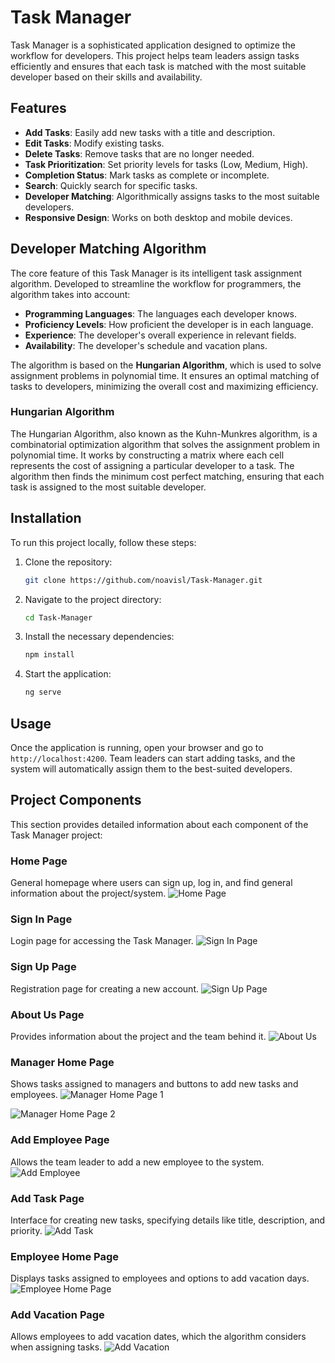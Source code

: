 
# Task Manager

Task Manager is a sophisticated application designed to optimize the workflow for developers. This project helps team leaders assign tasks efficiently and ensures that each task is matched with the most suitable developer based on their skills and availability.

## Features

- **Add Tasks**: Easily add new tasks with a title and description.
- **Edit Tasks**: Modify existing tasks.
- **Delete Tasks**: Remove tasks that are no longer needed.
- **Task Prioritization**: Set priority levels for tasks (Low, Medium, High).
- **Completion Status**: Mark tasks as complete or incomplete.
- **Search**: Quickly search for specific tasks.
- **Developer Matching**: Algorithmically assigns tasks to the most suitable developers.
- **Responsive Design**: Works on both desktop and mobile devices.

## Developer Matching Algorithm

The core feature of this Task Manager is its intelligent task assignment algorithm. Developed to streamline the workflow for programmers, the algorithm takes into account:

- **Programming Languages**: The languages each developer knows.
- **Proficiency Levels**: How proficient the developer is in each language.
- **Experience**: The developer's overall experience in relevant fields.
- **Availability**: The developer's schedule and vacation plans.

The algorithm is based on the **Hungarian Algorithm**, which is used to solve assignment problems in polynomial time. It ensures an optimal matching of tasks to developers, minimizing the overall cost and maximizing efficiency.

### Hungarian Algorithm

The Hungarian Algorithm, also known as the Kuhn-Munkres algorithm, is a combinatorial optimization algorithm that solves the assignment problem in polynomial time. It works by constructing a matrix where each cell represents the cost of assigning a particular developer to a task. The algorithm then finds the minimum cost perfect matching, ensuring that each task is assigned to the most suitable developer.

## Installation

To run this project locally, follow these steps:

1. Clone the repository:
    ```bash
    git clone https://github.com/noavisl/Task-Manager.git
    ```

2. Navigate to the project directory:
    ```bash
    cd Task-Manager
    ```

3. Install the necessary dependencies:
    ```bash
    npm install
    ```

4. Start the application:
    ```bash
    ng serve
    ```

## Usage

Once the application is running, open your browser and go to `http://localhost:4200`. Team leaders can start adding tasks, and the system will automatically assign them to the best-suited developers.

## Project Components

This section provides detailed information about each component of the Task Manager project:

### Home Page
General homepage where users can sign up, log in, and find general information about the project/system.
![Home Page](Description%20pictures/HomePage.png)

### Sign In Page
Login page for accessing the Task Manager.
![Sign In Page](Description%20pictures/SignIn.png)

### Sign Up Page
Registration page for creating a new account.
![Sign Up Page](Description%20pictures/SignUp.png)

### About Us Page
Provides information about the project and the team behind it.
![About Us](Description%20pictures/AboutUs.png)

### Manager Home Page
Shows tasks assigned to managers and buttons to add new tasks and employees.
![Manager Home Page 1](Description%20pictures/HomePageManager1.png)

![Manager Home Page 2](Description%20pictures/HomePageManager2.png)

### Add Employee Page
Allows the team leader to add a new employee to the system.
![Add Employee](Description%20pictures/AddEmployee.png)

### Add Task Page
Interface for creating new tasks, specifying details like title, description, and priority.
![Add Task](Description%20pictures/AddTask.png)

### Employee Home Page
Displays tasks assigned to employees and options to add vacation days.
![Employee Home Page](Description%20pictures/HomePageEmployee.png)

### Add Vacation Page
Allows employees to add vacation dates, which the algorithm considers when assigning tasks.
![Add Vacation](Description%20pictures/AddVacation.png)






